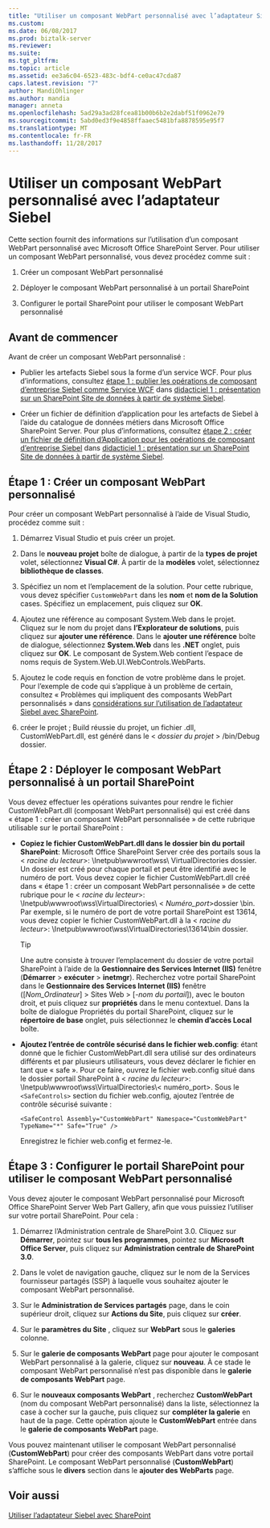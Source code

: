 ```yaml
---
title: "Utiliser un composant WebPart personnalisé avec l’adaptateur Siebel | Documents Microsoft"
ms.custom: 
ms.date: 06/08/2017
ms.prod: biztalk-server
ms.reviewer: 
ms.suite: 
ms.tgt_pltfrm: 
ms.topic: article
ms.assetid: ee3a6c04-6523-483c-bdf4-ce0ac47cda87
caps.latest.revision: "7"
author: MandiOhlinger
ms.author: mandia
manager: anneta
ms.openlocfilehash: 5ad29a3ad28fcea81b00b6b2e2dabf51f0962e79
ms.sourcegitcommit: 5abd0ed3f9e4858ffaaec5481bfa8878595e95f7
ms.translationtype: MT
ms.contentlocale: fr-FR
ms.lasthandoff: 11/28/2017
---
```

# <a name="use-a-custom-web-part-with-the-siebel-adapter"></a>Utiliser un composant WebPart personnalisé avec l’adaptateur Siebel
Cette section fournit des informations sur l’utilisation d’un composant WebPart personnalisé avec Microsoft Office SharePoint Server. Pour utiliser un composant WebPart personnalisé, vous devez procédez comme suit :  
  
1.  Créer un composant WebPart personnalisé  
  
2.  Déployer le composant WebPart personnalisé à un portail SharePoint  
  
3.  Configurer le portail SharePoint pour utiliser le composant WebPart personnalisé  
  
## <a name="before-you-begin"></a>Avant de commencer  
 Avant de créer un composant WebPart personnalisé :  
  
-   Publier les artefacts Siebel sous la forme d’un service WCF. Pour plus d’informations, consultez [étape 1 : publier les opérations de composant d’entreprise Siebel comme Service WCF](../../adapters-and-accelerators/adapter-siebel/step-1-publish-the-siebel-business-component-operations-as-a-wcf-service.md) dans [didacticiel 1 : présentation sur un SharePoint Site de données à partir de système Siebel](../../adapters-and-accelerators/adapter-siebel/tutorial-1-presenting-data-from-a-siebel-system-on-a-sharepoint-site.md).  
  
-   Créer un fichier de définition d’application pour les artefacts de Siebel à l’aide du catalogue de données métiers dans Microsoft Office SharePoint Server. Pour plus d’informations, consultez [étape 2 : créer un fichier de définition d’Application pour les opérations de composant d’entreprise Siebel](../../adapters-and-accelerators/adapter-siebel/step-2-create-an-application-definition-file-for-siebel-business-component.md) dans [didacticiel 1 : présentation sur un SharePoint Site de données à partir de système Siebel](../../adapters-and-accelerators/adapter-siebel/tutorial-1-presenting-data-from-a-siebel-system-on-a-sharepoint-site.md).  
  
##  <a name="Create_a_Custom_Web_Part"></a>Étape 1 : Créer un composant WebPart personnalisé  
 Pour créer un composant WebPart personnalisé à l’aide de Visual Studio, procédez comme suit :  
  
1.  Démarrez Visual Studio et puis créer un projet.  
  
2.  Dans le **nouveau projet** boîte de dialogue, à partir de la **types de projet** volet, sélectionnez **Visual C#**. À partir de la **modèles** volet, sélectionnez **bibliothèque de classes**.  
  
3.  Spécifiez un nom et l’emplacement de la solution. Pour cette rubrique, vous devez spécifier `CustomWebPart` dans les **nom** et **nom de la Solution** cases. Spécifiez un emplacement, puis cliquez sur **OK**.  
  
4.  Ajoutez une référence au composant System.Web dans le projet. Cliquez sur le nom du projet dans **l’Explorateur de solutions**, puis cliquez sur **ajouter une référence**. Dans le **ajouter une référence** boîte de dialogue, sélectionnez **System.Web** dans les **.NET** onglet, puis cliquez sur **OK**. Le composant de System.Web contient l’espace de noms requis de System.Web.UI.WebControls.WebParts.  
  
5.  Ajoutez le code requis en fonction de votre problème dans le projet. Pour l’exemple de code qui s’applique à un problème de certain, consultez « Problèmes qui impliquent des composants WebPart personnalisés » dans [considérations sur l’utilisation de l’adaptateur Siebel avec SharePoint](../../adapters-and-accelerators/adapter-siebel/considerations-when-using-the-siebel-adapter-with-sharepoint.md).  
  
6.  créer le projet ; Build réussie du projet, un fichier .dll, CustomWebPart.dll, est généré dans le \< *dossier du projet* \> /bin/Debug dossier.  
  
## <a name="step-2-deploy-the-custom-web-part-to-a-sharepoint-portal"></a>Étape 2 : Déployer le composant WebPart personnalisé à un portail SharePoint  
 Vous devez effectuer les opérations suivantes pour rendre le fichier CustomWebPart.dll (composant WebPart personnalisé) qui est créé dans « étape 1 : créer un composant WebPart personnalisée » de cette rubrique utilisable sur le portail SharePoint :  
  
-   **Copiez le fichier CustomWebPart.dll dans le dossier bin du portail SharePoint**: Microsoft Office SharePoint Server crée des portails sous la \< *racine du lecteur*\>: \Inetpub\wwwroot\wss\ VirtualDirectories dossier. Un dossier est créé pour chaque portail et peut être identifié avec le numéro de port. Vous devez copier le fichier CustomWebPart.dll créé dans « étape 1 : créer un composant WebPart personnalisée » de cette rubrique pour le \< *racine du lecteur*\>: \Inetpub\wwwroot\wss\VirtualDirectories\\ < *Numéro_port*\>dossier \bin. Par exemple, si le numéro de port de votre portail SharePoint est 13614, vous devez copier le fichier CustomWebPart.dll à la \< *racine du lecteur*\>: \Inetpub\wwwroot\wss\VirtualDirectories\13614\bin dossier.  
  
    > [!TIP]
    >  Une autre consiste à trouver l’emplacement du dossier de votre portail SharePoint à l’aide de la **Gestionnaire des Services Internet (IIS)** fenêtre (**Démarrer** > **exécuter**  >  **inetmgr**). Recherchez votre portail SharePoint dans le **Gestionnaire des Services Internet (IIS)** fenêtre ([*Nom_Ordinateur*] > Sites Web > [*-nom du portail*]), avec le bouton droit, et puis cliquez sur **propriétés** dans le menu contextuel. Dans la boîte de dialogue Propriétés du portail SharePoint, cliquez sur le **répertoire de base** onglet, puis sélectionnez le **chemin d’accès Local** boîte.  
  
-   **Ajoutez l’entrée de contrôle sécurisé dans le fichier web.config**: étant donné que le fichier CustomWebPart.dll sera utilisé sur des ordinateurs différents et par plusieurs utilisateurs, vous devez déclarer le fichier en tant que « safe ». Pour ce faire, ouvrez le fichier web.config situé dans le dossier portail SharePoint à \< *racine du lecteur*\>: \Inetpub\wwwroot\wss\VirtualDirectories\\< numéro_port\>. Sous le `<SafeControls>` section du fichier web.config, ajoutez l’entrée de contrôle sécurisé suivante :  
  
    ```  
    <SafeControl Assembly="CustomWebPart" Namespace="CustomWebPart" TypeName="*" Safe="True" />  
    ```  
  
     Enregistrez le fichier web.config et fermez-le.  
  
## <a name="step-3-configure-the-sharepoint-portal-to-use-the-custom-web-part"></a>Étape 3 : Configurer le portail SharePoint pour utiliser le composant WebPart personnalisé  
 Vous devez ajouter le composant WebPart personnalisé pour Microsoft Office SharePoint Server Web Part Gallery, afin que vous puissiez l’utiliser sur votre portail SharePoint. Pour cela :  
  
1.  Démarrez l’Administration centrale de SharePoint 3.0. Cliquez sur **Démarrer**, pointez sur **tous les programmes**, pointez sur **Microsoft Office Server**, puis cliquez sur **Administration centrale de SharePoint 3.0**.  
  
2.  Dans le volet de navigation gauche, cliquez sur le nom de la Services fournisseur partagés (SSP) à laquelle vous souhaitez ajouter le composant WebPart personnalisé.  
  
3.  Sur le **Administration de Services partagés** page, dans le coin supérieur droit, cliquez sur **Actions du Site**, puis cliquez sur **créer**.  
  
4.  Sur le **paramètres du Site** , cliquez sur **WebPart** sous le **galeries** colonne.  
  
5.  Sur le **galerie de composants WebPart** page pour ajouter le composant WebPart personnalisé à la galerie, cliquez sur **nouveau**. À ce stade le composant WebPart personnalisé n’est pas disponible dans le **galerie de composants WebPart** page.  
  
6.  Sur le **nouveaux composants WebPart** , recherchez **CustomWebPart** (nom du composant WebPart personnalisé) dans la liste, sélectionnez la case à cocher sur la gauche, puis cliquez sur **compléter la galerie** en haut de la page. Cette opération ajoute le **CustomWebPart** entrée dans le **galerie de composants WebPart** page.  
  
 Vous pouvez maintenant utiliser le composant WebPart personnalisé (**CustomWebPart**) pour créer des composants WebPart dans votre portail SharePoint. Le composant WebPart personnalisé (**CustomWebPart**) s’affiche sous le **divers** section dans le **ajouter des WebParts** page.  
  
## <a name="see-also"></a>Voir aussi  
 [Utiliser l’adaptateur Siebel avec SharePoint](../../adapters-and-accelerators/adapter-siebel/use-the-siebel-adapter-with-sharepoint.md)